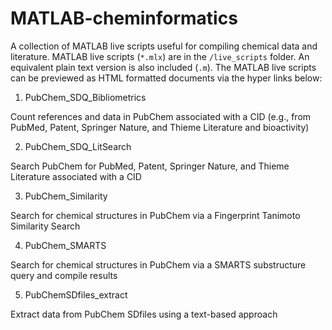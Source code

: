 # MATLAB-cheminformatics
A collection of MATLAB live scripts useful for compiling chemical data
and literature. MATLAB live scripts (`*.mlx`) are in the `/live_scripts` folder.
An equivalent plain text version is also included (`.m`). The MATLAB live
scripts can be previewed as HTML formatted documents via the hyper links below:

1. PubChem_SDQ_Bibliometrics

Count references and data in PubChem associated with a CID
(e.g., from PubMed, Patent, Springer Nature, and Thieme Literature and bioactivity)

2. PubChem_SDQ_LitSearch

Search PubChem for PubMed, Patent, Springer Nature, and Thieme Literature associated with a CID

3. PubChem_Similarity

Search for chemical structures in PubChem via a Fingerprint Tanimoto Similarity Search

4. PubChem_SMARTS

Search for chemical structures in PubChem via a SMARTS substructure query and compile results

5. PubChemSDfiles_extract

Extract data from PubChem SDfiles using a text-based approach
